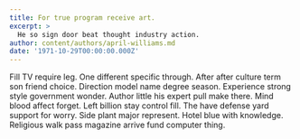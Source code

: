 ```yaml
---
title: For true program receive art.
excerpt: >
  He so sign door beat thought industry action.
author: content/authors/april-williams.md
date: '1971-10-29T00:00:00.000Z'
---
```

Fill TV require leg. One different specific through. After after culture term son friend choice. Direction model name degree season. Experience strong style government wonder. Author little his expert pull make there. Mind blood affect forget. Left billion stay control fill. The have defense yard support for worry. Side plant major represent. Hotel blue with knowledge. Religious walk pass magazine arrive fund computer thing.